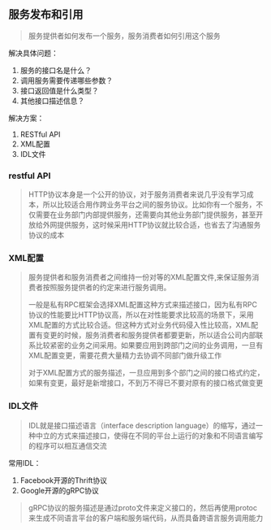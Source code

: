 ## 服务发布和引用
> 服务提供者如何发布一个服务，服务消费者如何引用这个服务

解决具体问题：

1. 服务的接口名是什么？
2. 调用服务需要传递哪些参数？
3. 接口返回值是什么类型？
4. 其他接口描述信息？

解决方案：

1. RESTful API
2. XML配置
3. IDL文件


### restful API
>HTTP协议本身是一个公开的协议，对于服务消费者来说几乎没有学习成本，所以比较适合用作跨业务平台之间的服务协议。比如你有一个服务，不仅需要在业务部门内部提供服务，还需要向其他业务部门提供服务，甚至开放给外网提供服务，这时候采用HTTP协议就比较合适，也省去了沟通服务协议的成本

### XML配置
>服务提供者和服务消费者之间维持一份对等的XML配置文件,来保证服务消费者按照服务提供者的约定来进行服务调用。
>
>一般是私有RPC框架会选择XML配置这种方式来描述接口，因为私有RPC协议的性能要比HTTP协议高，所以在对性能要求比较高的场景下，采用XML配置的方式比较合适。但这种方式对业务代码侵入性比较高，XML配置有变更的时候，服务消费者和服务提供者都要更新，所以适合公司内部联系比较紧密的业务之间采用。如果要应用到跨部门之间的业务调用，一旦有XML配置变更，需要花费大量精力去协调不同部门做升级工作
>
>对于XML配置方式的服务描述，一旦应用到多个部门之间的接口格式约定，如果有变更，最好是新增接口，不到万不得已不要对原有的接口格式做变更

### IDL文件
>IDL就是接口描述语言（interface description language）的缩写，通过一种中立的方式来描述接口，使得在不同的平台上运行的对象和不同语言编写的程序可以相互通信交流

常用IDL：

1. Facebook开源的Thrift协议
2. Google开源的gRPC协议

>gRPC协议的服务描述是通过proto文件来定义接口的，然后再使用protoc来生成不同语言平台的客户端和服务端代码，从而具备跨语言服务调用能力